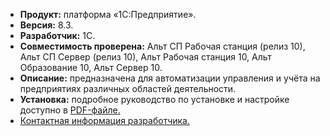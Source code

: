 * **Продукт:** платформа «1С:Предприятие».
* **Версия:** 8.3.
* **Разработчик:** 1C.
* **Совместимость проверена:** Альт СП Рабочая станция (релиз 10), Альт СП Сервер (релиз 10), Альт Рабочая станция 10, Альт Образование 10, Альт Сервер 10.
* **Описание:**
предназначена для автоматизации управления и учёта на предприятиях различных областей деятельности. 
* **Установка:**
подробное руководство по установке и настройке доступно в [PDF-файле.](https://www.basealt.ru/fileadmin/user_upload/compatibility/instr/6a23038e01224f90a8decd8c6c2c7063.pdf)
* [Контактная информация разработчика.](https://1c.ru/)
